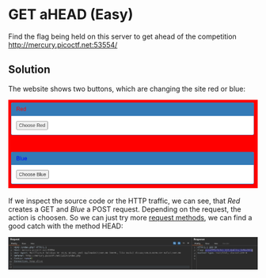 # GET aHEAD (Easy)
Find the flag being held on this server to get ahead of the competition http://mercury.picoctf.net:53554/

## Solution
The website shows two buttons, which are changing the site red or blue:

![Website](./images/GET_aHEAD_0.png)

If we inspect the source code or the HTTP traffic, we can see, that _Red_ creates a GET and _Blue_ a POST request. Depending on the request, the action is choosen. So we can just try more [request methods](https://developer.mozilla.org/en-US/docs/Web/HTTP/Methods), we can find a good catch with the method HEAD:

![Flag](./images/GET_aHEAD_1.png)
